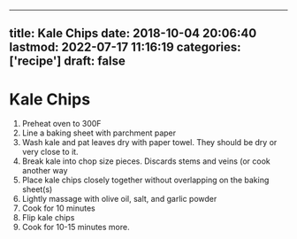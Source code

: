 
---
title: Kale Chips
date: 2018-10-04 20:06:40
lastmod: 2022-07-17 11:16:19
categories: ['recipe']
draft: false
---


# Kale Chips
1. Preheat oven to 300F
2. Line a baking sheet with parchment paper
3. Wash kale and pat leaves dry with paper towel. They should be dry or very close to it.
4. Break kale into chop size pieces. Discards stems and veins (or cook another way
5. Place kale chips closely together without overlapping on the baking sheet(s)
6. Lightly massage with olive oil, salt, and garlic powder
7. Cook for 10 minutes
8. Flip kale chips
9. Cook for 10-15 minutes more.

<!-- #recipe #public -->

<!-- {BearID:5EC460F6-3B6D-448F-BA31-26D267D2CE16-70953-0006378A1A722C0E} -->
